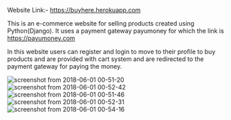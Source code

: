 Website Link:-
https://buyhere.herokuapp.com

This is an e-commerce website for selling products created using Python(Django).
It uses a payment gateway payumoney for which the link is https://payumoney.com

In this website users can register and login to move to their profile to buy products and are provided with cart system and are redirected to the payment gateway for paying the money.


![screenshot from 2018-06-01 00-51-20](https://user-images.githubusercontent.com/30298270/40803406-2c7fd38c-6536-11e8-8a6a-62c633ad487a.png)
![screenshot from 2018-06-01 00-52-42](https://user-images.githubusercontent.com/30298270/40803409-2f16c2b8-6536-11e8-91f1-05da48cd6fe6.png)
![screenshot from 2018-06-01 00-51-46](https://user-images.githubusercontent.com/30298270/40803413-3100b44e-6536-11e8-9c1c-987f910ae50f.png)
![screenshot from 2018-06-01 00-52-31](https://user-images.githubusercontent.com/30298270/40803416-33109132-6536-11e8-8865-05f90aea31dc.png)
![screenshot from 2018-06-01 00-54-16](https://user-images.githubusercontent.com/30298270/40803480-5cc7e278-6536-11e8-8143-232149f34c6e.png)






